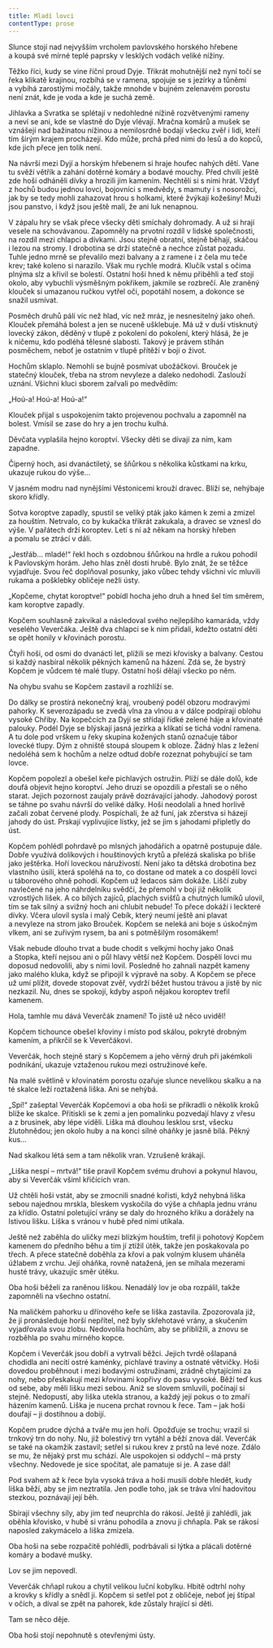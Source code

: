 ```yaml
---
title: Mladí lovci
contentType: prose
---
```


<section>

Slunce stojí nad nejvyšším vrcholem pavlovského horského hřebene a koupá své mírné teplé paprsky v lesklých vodách veliké nížiny.

Těžko říci, kudy se vine říční proud Dyje. Třikrát mohutnější než nyní točí se řeka klikatě krajinou, rozbíhá se v ramena, spojuje se s jezírky a tůněmi a vybíhá zarostlými močály, takže mnohde v bujném zelenavém porostu není znát, kde je voda a kde je suchá země.

Jihlavka a Svratka se splétají v nedohledné nížině rozvětvenými rameny a neví se ani, kde se vlastně do Dyje vlévají. Mračna komárů a mušek se vznášejí nad bažinatou nížinou a nemilosrdně bodají všecku zvěř i lidi, kteří tím širým krajem procházejí. Kdo může, prchá před nimi do lesů a do kopců, kde jich přece jen tolik není.

Na návrší mezi Dyjí a horským hřebenem si hraje houfec nahých dětí. Vane tu svěží větřík a zahání dotěrné komáry a bodavé mouchy. Před chvílí ještě zde hoši odháněli dívky a hrozili jim kamením. Nechtěli si s nimi hrát. Vždyť z hochů budou jednou lovci, bojovníci s medvědy, s mamuty i s nosorožci, jak by se tedy mohli zahazovat hrou s holkami, které žvýkají kožešiny! Muži jsou panstvo, i když jsou ještě malí, že ani luk nenapnou.

V zápalu hry se však přece všecky děti smíchaly dohromady. A už si hrají vesele na schovávanou. Zapomněly na prvotní rozdíl v lidské společnosti, na rozdíl mezi chlapci a dívkami. Jsou stejně obratní, stejně běhají, skáčou i lezou na stromy. I drobotina se drží statečně a nechce zůstat pozadu. Tuhle jedno mrně se převalilo mezi balvany a z ramene i z čela mu teče krev; také koleno si narazilo. Však mu rychle modrá. Klučík vstal s očima plnýma slz a křivil se bolestí. Ostatní hoši hned k němu přiběhli a teď stojí okolo, aby vybuchli výsměšným pokřikem, jakmile se rozbrečí. Ale zraněný klouček si umazanou ručkou vytřel oči, popotáhl nosem, a dokonce se snažil usmívat.

Posměch druhů pálí víc než hlad, víc než mráz, je nesnesitelný jako oheň. Klouček přemáhá bolest a jen se nuceně ušklebuje. Má už v duši vtisknutý lovecký zákon, děděný v tlupě z pokolení do pokolení, který hlásá, že je k ničemu, kdo podléhá tělesné slabosti. Takový je právem stíhán posměchem, neboť je ostatním v tlupě přítěží v boji o život.

Hochům sklaplo. Nemohli se bujně posmívat ubožáčkovi. Brouček je statečný klouček, třeba na strom nevyleze a daleko nedohodí. Zaslouží uznání. Všichni kluci sborem zařvali po medvědím:

„Hoú-a! Hoú-a! Hoú-a!“

Klouček přijal s uspokojením takto projevenou pochvalu a zapomněl na bolest. Vmísil se zase do hry a jen trochu kulhá.

Děvčata vyplašila hejno koroptví. Všecky děti se dívají za ním, kam zapadne.

Čiperný hoch, asi dvanáctiletý, se šňůrkou s několika kůstkami na krku, ukazuje rukou do výše…

V jasném modru nad nynějšími Věstonicemi krouží dravec. Blíží se, nehýbaje skoro křídly.

Sotva koroptve zapadly, spustil se veliký pták jako kámen k zemi a zmizel za houštím. Netrvalo, co by kukačka třikrát zakukala, a dravec se vznesl do výše. V pařátech drží koroptev. Letí s ní až někam na horský hřeben a pomalu se ztrácí v dáli.

„Jestřáb… mladé!“ řekl hoch s ozdobnou šňůrkou na hrdle a rukou pohodil k Pavlovským horám. Jeho hlas zněl dosti hrubě. Bylo znát, že se těžce vyjadřuje. Svou řeč doplňoval posunky, jako vůbec tehdy všichni víc mluvili rukama a pošklebky obličeje nežli ústy.

„Kopčeme, chytat koroptve!“ pobídl hocha jeho druh a hned šel tím směrem, kam koroptve zapadly.

Kopčem souhlasně zakvikal a následoval svého nejlepšího kamaráda, vždy veselého Veverčáka. Ještě dva chlapci se k nim přidali, kdežto ostatní děti se opět honily v křovinách porostu.

Čtyři hoši, od osmi do dvanácti let, plížili se mezi křovisky a balvany. Cestou si každý nasbíral několik pěkných kamenů na házení. Zdá se, že bystrý Kopčem je vůdcem té malé tlupy. Ostatní hoši dělají všecko po něm.

Na ohybu svahu se Kopčem zastavil a rozhlíží se.

Do dálky se prostírá nekonečný kraj, vroubený podél obzoru modravými pahorky. K severozápadu se zvedá vlna za vlnou a v dálce podpírají oblohu vysoké Chřiby. Na kopečcích za Dyjí se střídají řídké zelené háje a křovinaté palouky. Podél Dyje se blýskají jasná jezírka a klikatí se tichá vodní ramena. A tu dole pod vrškem u řeky skupina kožených stanů označuje tábor lovecké tlupy. Dým z ohniště stoupá sloupem k obloze. Žádný hlas z ležení nedoléhá sem k hochům a nelze odtud dobře rozeznat pohybující se tam lovce.

Kopčem popolezl a obešel keře pichlavých ostružin. Plíží se dále dolů, kde doufá objevit hejno koroptví. Jeho druzi se opozdili a přestali se o něho starat. Jejich pozornost zaujaly právě dozrávající jahody. Jahodový porost se táhne po svahu návrší do veliké dálky. Hoši neodolali a hned horlivě začali zobat červené plody. Pospíchali, že až funí, jak zčerstva si házejí jahody do úst. Prskají vyplivujíce lístky, jež se jim s jahodami připletly do úst.

Kopčem pohlédl pohrdavě po mlsných jahodářích a opatrně postupuje dále. Dobře využívá dolíkových i houštinových krytů a přelézá skaliska po břiše jako ještěrka. Hoří loveckou náruži­vostí. Není jako ta dětská drobotina bez vlastního úsilí, která spoléhá na to, co dostane od matek a co dospělí lovci u táborového ohně pohodí. Kopčem už ledacos sám dokáže. Liščí zuby navlečené na jeho náhrdelníku svědčí, že přemohl v boji již několik vzrostlých lišek. A co bílých zajíců, plachých svišťů a chutných lumíků ulovil, tím se tak silný a svižný hoch ani chlubit nebude! To přece dokáží i leckteré dívky. Včera ulovil sysla i malý Cebík, který neumí ještě ani plavat a nevyleze na strom jako Brouček. Kopčem se neleká ani boje s úskočným vlkem, ani se zuřivým rysem, ba ani s potměšilým rosomákem!

Však nebude dlouho trvat a bude chodit s velkými hochy jako Onaš a Stopka, kteří nejsou ani o půl hlavy větší než Kopčem. Dospělí lovci mu doposud nedovolili, aby s nimi lovil. Posledně ho zahnali nazpět kameny jako malého kluka, když se připojil k výpravě na soby. A Kopčem se přece už umí plížit, dovede stopovat zvěř, vydrží běžet hustou trávou a jistě by nic nezkazil. Nu, dnes se spokojí, kdyby aspoň nějakou koroptev trefil kamenem.

Hola, tamhle mu dává Veverčák znamení! To jistě už něco uviděl!

Kopčem tichounce obešel křoviny i místo pod skálou, pokryté drobným kamením, a přikrčil se k Veverčákovi.

Veverčák, hoch stejně starý s Kopčemem a jeho věrný druh při jakémkoli podnikání, ukazuje vztaženou rukou mezi ostružinové keře.

Na malé světlině v křovinatém porostu ozařuje slunce nevelikou skalku a na té skalce leží roztažená liška. Ani se nehýbá.

„Spí!“ zašeptal Veverčák Kopčemovi a oba hoši se přikradli o několik kroků blíže ke skalce. Přitiskli se k zemi a jen pomalinku pozvedají hlavy z vřesu a z brusinek, aby lépe viděli. Liška má dlouhou lesklou srst, všecku žlutohnědou; jen okolo huby a na konci silné oháňky je jasně bílá. Pěkný kus…

Nad skalkou létá sem a tam několik vran. Vzrušeně krákají.

„Liška nespí – mrtvá!“ tiše pravil Kopčem svému druhovi a pokynul hlavou, aby si Veverčák všiml křičících vran.

Už chtěli hoši vstát, aby se zmocnili snadné kořisti, když nehybná liška sebou najednou mrskla, bleskem vyskočila do výše a chňapla jednu vránu za křídlo. Ostatní poletující vrány se daly do hrozného křiku a dorážely na lstivou lišku. Liška s vránou v hubě před nimi utíkala.

Ještě než zaběhla do uličky mezi blízkým houštím, trefil ji pohotový Kopčem kamenem do předního běhu a tím jí ztížil útěk, takže jen poskakovala po třech. A přece statečně doběhla za křoví a pak volným klusem uháněla úžlabem z vrchu. Její oháňka, rovně natažená, jen se míhala mezerami husté trávy, ukazujíc směr útěku.

Oba hoši běželi za raněnou liškou. Nenadálý lov je oba rozpálil, takže zapomněli na všechno ostatní.

Na maličkém pahorku u dřínového keře se liška zastavila. Zpozorovala již, že ji pronásleduje horší nepřítel, než byly skřehotavé vrány, a skučením vyjadřovala svou zlobu. Nedovolila hochům, aby se přiblížili, a znovu se rozběhla po svahu mírného kopce.

Kopčem i Veverčák jsou dobří a vytrvalí běžci. Jejich tvrdě ošlapaná chodidla ani necítí ostré kaménky, pichlavé traviny a ostnaté větvičky. Hoši dovedou proběhnout i mezi bodavými ostružinami, zrádně chytajícími za nohy, nebo přeskakují mezi křovinami kopřivy do pasu vysoké. Běží teď kus od sebe, aby měli lišku mezi sebou. Aniž se slovem smluvili, počínají si stejně. Nedopustí, aby liška utekla stranou, a každý její pokus o to zmaří házením kamenů. Liška je nucena prchat rovnou k řece. Tam – jak hoši doufají – ji dostihnou a dobijí.

Kopčem prudce dýchá a tváře mu jen hoří. Opožďuje se trochu; vrazil si trnkový trn do nohy. Nu, již bolestivý trn vytáhl a běží znova dál. Veverčák se také na okamžik zastavil; setřel si rukou krev z prstů na levé noze. Zdálo se mu, že nějaký prst mu schází. Ale uspokojen si oddychl – má prsty všechny. Nedovede je sice spočítat, ale pamatuje si je. A zase dál!

Pod svahem až k řece byla vysoká tráva a hoši musili dobře hledět, kudy liška běží, aby se jim neztratila. Jen podle toho, jak se tráva vlní hadovitou stezkou, poznávají její běh.

Sbírají všechny síly, aby jim teď neuprchla do rákosí. Ještě ji zahlédli, jak oběhla křovisko, v hubě si vránu pohodila a znovu ji chňapla. Pak se rákosí naposled zakymácelo a liška zmizela.

Oba hoši na sebe rozpačitě pohlédli, podrbávali si lýtka a plácali dotěrné komáry a bodavé mušky.

Lov se jim nepovedl.

Veverčák chňapl rukou a chytil velikou luční kobylku. Hbitě odtrhl nohy a krovky s křídly a snědl ji. Kopčem si setřel pot z obličeje, neboť jej štípal v očích, a díval se zpět na pahorek, kde zůstaly hrající si děti.

Tam se něco děje.

Oba hoši stojí nepohnutě s otevřenými ústy.

</section>
